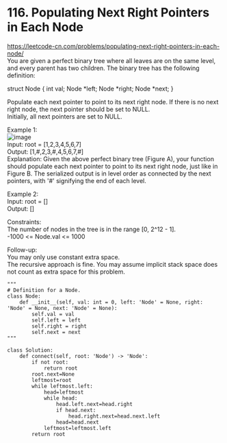 # 116. Populating Next Right Pointers in Each Node
https://leetcode-cn.com/problems/populating-next-right-pointers-in-each-node/  
You are given a perfect binary tree where all leaves are on the same level, and every parent has two children. The binary tree has the following definition:

struct Node {
  int val;
  Node *left;
  Node *right;
  Node *next;
}

Populate each next pointer to point to its next right node. If there is no next right node, the next pointer should be set to NULL.  
Initially, all next pointers are set to NULL.  

Example 1:  
![image](https://user-images.githubusercontent.com/60777462/154854374-98d8a54f-58bb-46ab-b576-5c674fe4029a.png)  
Input: root = [1,2,3,4,5,6,7]  
Output: [1,#,2,3,#,4,5,6,7,#]  
Explanation: Given the above perfect binary tree (Figure A), your function should populate each next pointer to point to its next right node, just like in Figure B. The serialized output is in level order as connected by the next pointers, with '#' signifying the end of each level.  

Example 2:   
Input: root = []  
Output: []  

Constraints:   
The number of nodes in the tree is in the range [0, 2^12 - 1].  
-1000 <= Node.val <= 1000  

Follow-up:  
You may only use constant extra space.  
The recursive approach is fine. You may assume implicit stack space does not count as extra space for this problem.  

``` python3
"""
# Definition for a Node.
class Node:
    def __init__(self, val: int = 0, left: 'Node' = None, right: 'Node' = None, next: 'Node' = None):
        self.val = val
        self.left = left
        self.right = right
        self.next = next
"""

class Solution:
    def connect(self, root: 'Node') -> 'Node':
        if not root:
            return root
        root.next=None
        leftmost=root
        while leftmost.left:
            head=leftmost
            while head:
                head.left.next=head.right
                if head.next:
                    head.right.next=head.next.left
                head=head.next
            leftmost=leftmost.left
        return root
```
